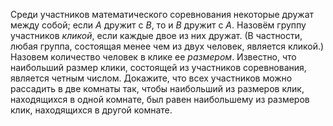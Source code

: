 Среди участников математического соревнования некоторые дружат между собой; если $A$ дружит с $B$, то и $B$ дружит с $A$. Назовём группу участников *кликой*, если каждые двое из них дружат. (В частности, любая группа, состоящая менее чем из двух человек, является кликой.) Назовем количество человек в клике ее *размером*. Известно, что наибольший размер клики, состоящей из участников соревнования, является четным числом. Докажите, что всех участников можно рассадить в две комнаты так, чтобы наибольший из размеров клик, находящихся в одной комнате, был равен наибольшему из размеров клик, находящихся в другой комнате.